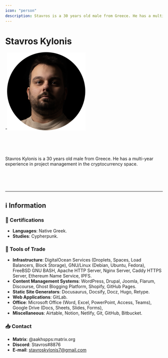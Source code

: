 ```yaml
---
icon: "person"
description: Stavros is a 30 years old male from Greece. He has a multi-year experience in project management in the cryptocurrency space.
---
```


# Stavros Kylonis

-![](../../Images/Profiles/Stavros-Kylonis.png)

<br />
<br />
<br />

Stavros Kylonis is a 30 years old male from Greece. He has a multi-year experience in project management in the cryptocurrency space.

<br />
<br />
<br />

---

## ℹ️ Information

### 📜 Certifications
- **Languages**: Native Greek.
- **Studies**: Cypherpunk.

### 🧰 Tools of Trade

- **Infrastructure**: DigitalOcean Services (Droplets, Spaces, Load Balancers, Block Storage), GNU/Linux (Debian, Ubuntu, Fedora), FreeBSD GNU BASH, Apache HTTP Server, Nginx Server, Caddy HTTPS Server, Ethereum Name Service, IPFS.
- **Content Management Systems**: WordPress, Drupal, Joomla, Flarum, Discourse, Ghost Blogging Platform, Shopify, GitHub Pages.
- **Static Site Generators**: Docusaurus, Docsify, Docz, Hugo, Retype.
- **Web Applications**: GitLab.
- **Office**: Microsoft Office (Word, Excel, PowerPoint, Access, Teams), Google Drive (Docs, Sheets, Slides, Forms),
- **Miscellaneous**: Airtable, Notion, Netlify, Git, GitHub, Bitbucket.

### 📥 Contact

- **Matrix**: @aakhspps:matrix.org
- **Discord**: Stavros#8876
- **E-mail**: stavroskylonis7@gmail.com
